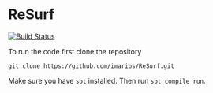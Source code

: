ReSurf
======

[![Build Status](https://travis-ci.org/imarios/ReSurf.svg?branch=master)](https://travis-ci.org/imarios/ReSurf)


To run the code first clone the repository
```git
git clone https://github.com/imarios/ReSurf.git
```

Make sure you have `sbt` installed. Then run `sbt compile run`.
